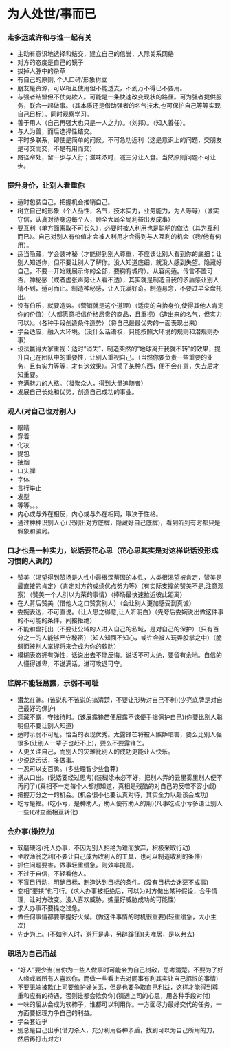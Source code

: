 # 为人处世/事而已

### 走多远或许和与谁一起有关
- 主动有意识地选择和结交，建立自己的信誉，人际关系网络
- 对方的态度是自己的镜子
- 拔掉人脉中的杂草
- 有自己的原则, 个人口碑/形象树立
- 朋友是资源，可以相互使用但不能透支，不到万不得已不要用。
- 与强者结盟但不仗势欺人。可能是一条快速改变现状的路径。可为强者提供服务，联合一起做事。（其本质还是借助强者的名气技术,也可保护自己等等实现自己目标）。同时观察学习。
- 善于用人（自己再强大也只是一人之力）。（刘邦）。（知人善任）。
- 与人为善，而后选择性结交。
- 平时多联系，即使是简单的问候。不可急功近利（这是意识上的问题，交朋友是可交而交，不是有用而交）
- 路径窄处，留一步与人行；滋味浓时，减三分让人食。当然原则问题不可让步。

### 提升身价，让别人看重你
- 适时包装自己，把握机会推销自己。
- 树立自己的形象（个人品性，名气，技术实力，业务能力，为人等等）（诚实守信，认真对待身边每个人，顾全大局全局利益出发成事）
- 要互利（单方面索取不可长久），必要时被人利用也是聪明的做法（其为互利而已）。自己对别人有价值才会被人利用才会得到与人互利的机会（我/他有何用）。
- 适当隐藏，学会装神秘（才能得到别人尊重，不应该让别人看到你的底细；让别人知道你，但不要让别人了解你。没人知道底细，就没人感到失望。隐藏好自己，不要一开始就展示你的全部，要胸有城府）。从容闲适。传言不置可否，神秘感（或者虚张声势让人看不透），其实就是制造自我的矛盾感让别人猜不到，适可而止。制造神秘感，让人充满好奇。制造悬念，不要过早全盘托出。
- 没有伯乐，就要造势。（营销就是这个道理）（适度的自抬身价,使得其他人肯定你的价值）（人都愿意相信价格昂贵的商品，且重视）（造出来的名气，但实力可以）。（各种手段创造条件造势）（将自己最最优秀的一面表现出来）
- 学会适应，融入大环境。（没什么话语权，只能按照大环境的规则和潜规则办事）
- 设法赢得大家重视：适时“消失”，制造突然的“地球离开我就不转”的效果，提升自己在团队中的重要性，让别人重视自己。（当然你要负责一些重要的业务，且有实力等等，才有这效果）。习惯了某种东西，便不会在意，失去后才知重要。
- 充满魅力的人格。（凝聚众人，得到大量追随者）
- 发展自己长处和优势，创造自己成功的事业。

### 观人(对自己也对别人)
- 眼睛
- 穿着
- 化妆
- 提包
- 抽烟
- 口头禅
- 字体
- 言行举止
- 发型
- 等等。。。
- 内心或与外在相反，内心或与外在相同，取决于性格。
- 通过种种识别人心(识别出对方底牌，隐藏好自己底牌)，看到听到有时都只是假象和骗局。

### 口才也是一种实力，说话要花心思（花心思其实是对这样说话没形成习惯的人说的）
- 赞美（渴望得到赞扬是人性中最根深蒂固的本性，人类很渴望被肯定，赞美是最直接的肯定）（肯定对方的成绩优点努力等）（有实际支撑的赞美不是,注意观察）（赞美一个人引以为荣的事情）（捧场最快速拉近彼此距离）
- 在人背后赞美（借他人之口赞赏别人）（会让别人更加感受到真诚）
- 委婉表达，不可直说。（让人思之得意,让人听明白）（先夸后委婉说出做这件事的不可能的条件，间接拒绝）
- 不能和盘托出（不要让公域的人进入自己的私域，是对自己的保护）（只有百分之一的人能够严守秘密）（知人知面不知心，或许会被人玩弄股掌之中）（脆弱面被别人掌握将来会成为你的软肋）
- 模糊表态拥有弹性，话说出去不能反悔。说话不可太绝，要留有余地。自信的人懂得谦卑，不说满话，进可攻退可守。
​
### 底牌不能轻易露，示弱不可耻
- 潜龙在渊。(该说和不该说的搞清楚，不要让形势对自己不利)(少亮底牌是对自己最好的保护)
- 深藏不露，守拙待时。(该展露锋芒便展露不该便手拙保护自己)(你要比别人聪明但不要让别人知道)
- 适时示弱不可耻。恰当的表现优秀。太露锋芒将被人嫉妒暗害，要么比别人强很多(让别人一辈子也赶不上)，要么不要露锋芒。
- 人更关注自己，而别人的灾难比别人的成功更能让人快乐。
- 少说饶舌话，多做事。
- 一忍可以支百勇。(多些理智少些鲁莽)
- 祸从口出。(说话要经过思考)(装糊涂未必不好，把别人弄的云里雾里别人便不再问了)(真相不一定每个人都想知道，真相是残酷的对自己的反噬不容小觑)
- 把握万分之一的机会。(机会很小也要认真对待，其实全力以赴该会成功)
- 吃亏是福。(吃小亏，是种助人，助人便有助人的用)(凡事吃点小亏多谦让别人一些)(对立面相互转化)

### 会办事(操控力)
- 软磨硬泡(托人办事，不因为别人拒绝为难而放弃，积极采取行动)
- 坐收渔翁之利(不要让自己成为收利人的工具，也可以制造收利的条件)
- 抓住问题要害。做事轻重缓急。则效率提高。
- 不过于自信，不轻看他人。
- 不盲目行动，明确目标，制造达到目标的条件。(没有目标会迷茫不成事)
- 变相“要挟”也可行。(求人办事被拒绝后，可以为对方做出某种假设，合乎情理，让对方改变。没人喜欢威胁，掂量好威胁成功的可能性)
- 求人办事不要操之过急。
- 做任何事情都要掌握好火候。(做这件事情的时机很重要)(轻重缓急，大小主次)
- 先走为上。(不如别人时，避开是非，另辟蹊径)(夫唯居，是以弗去)

### 职场为自己而战
- “好人”要少当(当你为一些人做事时可能会为自己树敌，思考清楚。不要为了好人缘或者所有人喜欢你，而做一些看上去对同事有利其实让自己招恨的事情)
- 不要无端被欺(上司要维护好关系，但是也要争取自己利益，这样才能得到尊重和应有的待遇，否则谁都会欺负你)(猜透上司的心思，用各种手段对付)
- 一味的屈从会成为软柿子，谁都可以利用你。一方面尽力最好交代的任务，一方面要据理力争自己的利益。
- 学会套近乎
- 别总是自己出手(借刀杀人，充分利用各种矛盾，找到可以为自己所用的刀，然后再打击对方)


